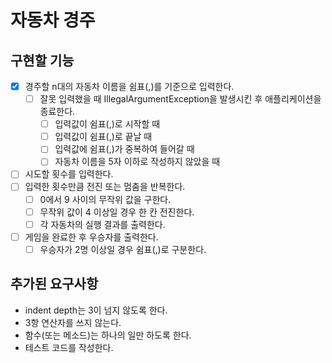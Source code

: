 # 자동차 경주

## 구현할 기능
- [x] 경주할 n대의 자동차 이름을 쉼표(,)를 기준으로 입력한다.
  - [ ] 잘못 입력했을 때 IllegalArgumentException을 발생시킨 후 애플리케이션을 종료한다.
    - [ ] 입력값이 쉼표(,)로 시작할 때
    - [ ] 입력값이 쉼표(,)로 끝날 때
    - [ ] 입력값에 쉼표(,)가 중복하여 들어갈 때
    - [ ] 자동차 이름을 5자 이하로 작성하지 않았을 때 
- [ ] 시도할 횟수를 입력한다.
- [ ] 입력한 횟수만큼 전진 또는 멈춤을 반복한다.
  - [ ] 0에서 9 사이의 무작위 값을 구한다.
  - [ ] 무작위 값이 4 이상일 경우 한 칸 전진한다.
  - [ ] 각 자동차의 실행 결과를 출력한다.
- [ ] 게임을 완료한 후 우승자를 출력한다.
  - [ ] 우승자가 2명 이상일 경우 쉼표(,)로 구분한다.

## 추가된 요구사항
- indent depth는 3이 넘지 않도록 한다.
- 3항 연산자를 쓰지 않는다.
- 함수(또는 메소드)는 하나의 일만 하도록 한다.
- 테스트 코드를 작성한다.